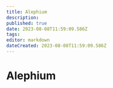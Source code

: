 ```yaml
---
title: Alephium
description: 
published: true
date: 2023-08-08T11:59:09.586Z
tags: 
editor: markdown
dateCreated: 2023-08-08T11:59:09.586Z
---
```


# Alephium

